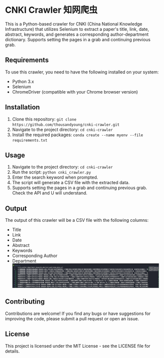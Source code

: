 # CNKI Crawler 知网爬虫

This is a Python-based crawler for CNKI (China National Knowledge Infrastructure) that utilizes Selenium to extract a paper's title, link, date, abstract, keywords, and generates a corresponding author-department dictionary. Supports setting the pages in a grab and continuing previous grab.

## Requirements

To use this crawler, you need to have the following installed on your system:

- Python 3.x
- Selenium 
- ChromeDriver (compatible with your Chrome browser version)

## Installation

1. Clone this repository: `git clone https://github.com/thousandyoung/cnki-crawler.git`
2. Navigate to the project directory: `cd cnki-crawler`
3. Install the required packages: `conda create --name myenv --file requirements.txt`

## Usage

1. Navigate to the project directory: `cd cnki-crawler`
2. Run the script: `python cnki_crawler.py`
3. Enter the search keyword when prompted.
4. The script will generate a CSV file with the extracted data.
5. Supports setting the pages in a grab and continuing previous grab. Check the API and U will understand.

## Output

The output of this crawler will be a CSV file with the following columns:

- Title
- Link
- Date
- Abstract
- Keywords
- Corresponding Author
- Department
![image info](csv.png)

## Contributing

Contributions are welcome! If you find any bugs or have suggestions for improving the code, please submit a pull request or open an issue.

## License

This project is licensed under the MIT License - see the LICENSE file for details.
